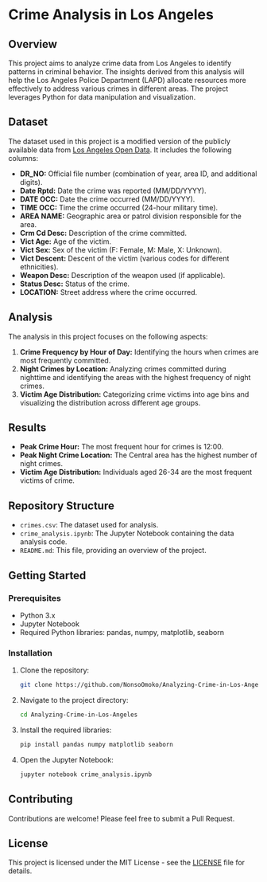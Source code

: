 # Crime Analysis in Los Angeles

## Overview

This project aims to analyze crime data from Los Angeles to identify patterns in criminal behavior. The insights derived from this analysis will help the Los Angeles Police Department (LAPD) allocate resources more effectively to address various crimes in different areas. The project leverages Python for data manipulation and visualization.

## Dataset

The dataset used in this project is a modified version of the publicly available data from [Los Angeles Open Data](https://data.lacity.org/). It includes the following columns:

- **DR_NO:** Official file number (combination of year, area ID, and additional digits).
- **Date Rptd:** Date the crime was reported (MM/DD/YYYY).
- **DATE OCC:** Date the crime occurred (MM/DD/YYYY).
- **TIME OCC:** Time the crime occurred (24-hour military time).
- **AREA NAME:** Geographic area or patrol division responsible for the area.
- **Crm Cd Desc:** Description of the crime committed.
- **Vict Age:** Age of the victim.
- **Vict Sex:** Sex of the victim (F: Female, M: Male, X: Unknown).
- **Vict Descent:** Descent of the victim (various codes for different ethnicities).
- **Weapon Desc:** Description of the weapon used (if applicable).
- **Status Desc:** Status of the crime.
- **LOCATION:** Street address where the crime occurred.

## Analysis

The analysis in this project focuses on the following aspects:

1. **Crime Frequency by Hour of Day:** Identifying the hours when crimes are most frequently committed.
2. **Night Crimes by Location:** Analyzing crimes committed during nighttime and identifying the areas with the highest frequency of night crimes.
3. **Victim Age Distribution:** Categorizing crime victims into age bins and visualizing the distribution across different age groups.

## Results

- **Peak Crime Hour:** The most frequent hour for crimes is 12:00.
- **Peak Night Crime Location:** The Central area has the highest number of night crimes.
- **Victim Age Distribution:** Individuals aged 26-34 are the most frequent victims of crime.

## Repository Structure

- `crimes.csv`: The dataset used for analysis.
- `crime_analysis.ipynb`: The Jupyter Notebook containing the data analysis code.
- `README.md`: This file, providing an overview of the project.

## Getting Started

### Prerequisites

- Python 3.x
- Jupyter Notebook
- Required Python libraries: pandas, numpy, matplotlib, seaborn

### Installation

1. Clone the repository:
    ```bash
    git clone https://github.com/NonsoOmoko/Analyzing-Crime-in-Los-Angeles.git
    ```
2. Navigate to the project directory:
    ```bash
    cd Analyzing-Crime-in-Los-Angeles
    ```
3. Install the required libraries:
    ```bash
    pip install pandas numpy matplotlib seaborn
    ```
4. Open the Jupyter Notebook:
    ```bash
    jupyter notebook crime_analysis.ipynb
    ```

## Contributing

Contributions are welcome! Please feel free to submit a Pull Request.

## License

This project is licensed under the MIT License - see the [LICENSE](LICENSE) file for details.
